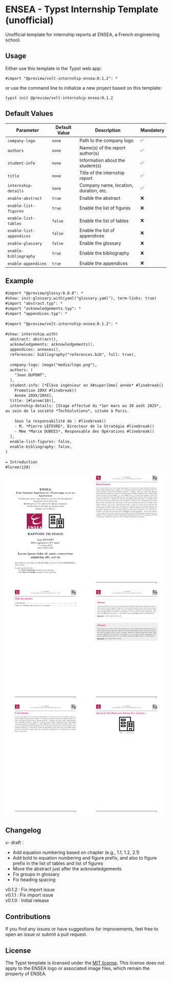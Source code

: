 # ENSEA - Typst Internship Template (unofficial)

Unofficial template for internship reports at ENSEA, a French engineering school.

## Usage

Either use this template in the Typst web app:
```typst
#import "@preview/volt-internship-ensea:0.1.2": *
```
or use the command line to initialize a new project based on this template:
```typst
typst init @preview/volt-internship-ensea:0.1.2
```

## Default Values

| Parameter                 | Default Value  | Description                             | Mandatory |
|---------------------------|----------------|-----------------------------------------|-----------|
| `company-logo`            | `none`         | Path to the company logo                | ✅        |
| `authors`                 | `none`         | Name(s) of the report author(s)         | ✅        |
| `student-info`            | `none`         | Information about the student(s)        | ✅        |
| `title`                   | `none`         | Title of the internship report          | ✅        |
| `internship-details`      | `none`         | Company name, location, duration, etc.  | ✅        |
| `enable-abstract`         | `true`         | Enable the abstract                     | ❌        |
| `enable-list-figures`     | `true`         | Enable the list of figures              | ❌        |
| `enable-list-tables`      | `false`        | Enable the list of tables               | ❌        |
| `enable-list-appendices`  | `false`        | Enable the list of appendices           | ❌        |
| `enable-glossary`         | `false`        | Enable the glossary                     | ❌        |
| `enable-bibliography`     | `true`         | Enable the bibliography                 | ❌        |
| `enable-appendices`       | `true`         | Enable the appendices                   | ❌        |

## Example

```typst
#import "@preview/glossy:0.8.0": *
#show: init-glossary.with(yaml("glossary.yaml"), term-links: true)
#import "abstract.typ": *
#import "acknowledgements.typ": *
#import "appendices.typ": *

#import "@preview/volt-internship-ensea:0.1.2": *

#show: internship.with(
  abstract: abstract(),
  acknowledgements: acknowledgements(),
  appendices: annexes(),
  references: bibliography("references.bib", full: true),

  company-logo: image("media/logo.png"),
  authors: (
    "Jean DUPONT",
  ),
  student-info: [*Élève ingénieur en X#super[ème] année* #linebreak()
    Promotion 20XX #linebreak()
    Année 20XX/20XX],
  title: [#lorem(10)],
  internship-details: [Stage effectué du *1er mars au 30 août 2025*, au sein de la société *TechSolutions*, située à Paris.

    Sous la responsabilité de : #linebreak()
    - M. *Pierre LEFEVRE*, Directeur de la Stratégie #linebreak()
    - Mme *Marie DUBOIS*, Responsable des Opérations #linebreak()
  ],
  enable-list-figures: false,
  enable-bibliography: false,
)

= Introduction
#lorem(120)
```

<p align="center">
  <img src="thumbnail-internship-1.png" width="250" />
  <img src="thumbnail-internship-2.png" width="250" />
  <br/>
  <img src="thumbnail-internship-3.png" width="250" />
  <img src="thumbnail-internship-4.png" width="250" />
    <br/>
  <img src="thumbnail-internship-5.png" width="250" />
  <img src="thumbnail-internship-6.png" width="250" />
</p>

## Changelog

v- draft :
- Add equation numbering based on chapter (e.g., 1.1, 1.2, 2.1)  
- Add bold to equation numbering and figure prefix, and also to figure prefix in the list of tables and list of figures  
- Move the abstract just after the acknowledgements  
- Fix groups in glossary  
- Fix heading spacing

v0.1.2 : Fix import issue  
v0.1.1 : Fix import issue  
v0.1.0 : Initial release

## Contributions

If you find any issues or have suggestions for improvements, feel free to open an issue or submit a pull request. 

## License

The Typst template is licensed under the [MIT license](https://github.com/Dawod-G/ENSEA_Typst-Template/blob/main/LICENSE.md). This license does not apply to the ENSEA logo or associated image files, which remain the property of ENSEA.